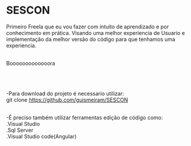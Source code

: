 # SESCON


Primeiro Freela que eu vou fazer com intuito de aprendizado e por conhecimento em prática. Visando uma melhor experiencia de Usuario e implementação da melhor versão do código para que tenhamos uma experiencia.<br><br>


Booooooooooooora<br><br><br><br>


-Para download do projeto é necessario utilizar:<br>
git clone https://github.com/guismeiram/SESCON<br><br>

-É preciso também utilizar ferramentas edição de código como:<br>
  .Visual Studio<br>
  .Sql Server<br>
  .Visual Studio code(Angular)<br><br>
  

  
  
  
  
  
  
